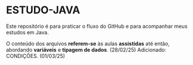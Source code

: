 # ESTUDO-JAVA

Este repositório é para praticar o fluxo do GitHub e para acompanhar meus estudos em Java.

O conteúdo dos arquivos **referem-se** às aulas **assistidas** até então, abordando **variáveis** e **tipagem de dados**. (28/02/25)
Adicionado: CONDIÇÕES. (01/03/25)

